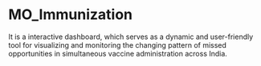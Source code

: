 # MO_Immunization
It is a interactive dashboard, which serves as a dynamic and user-friendly tool for visualizing and monitoring the changing pattern of missed opportunities in simultaneous vaccine administration across India. 
